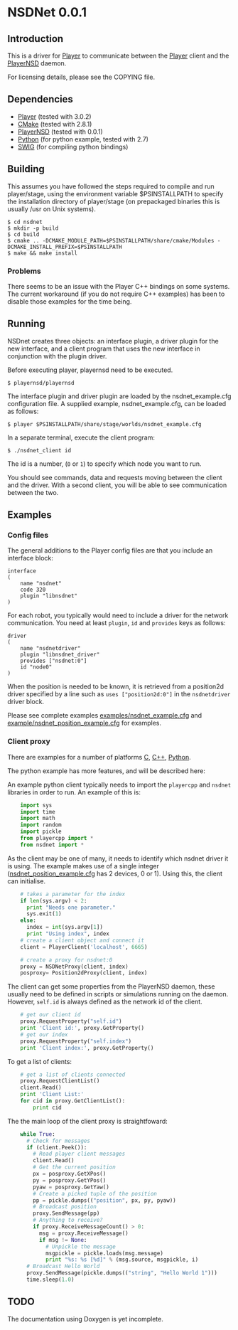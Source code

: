 NSDNet 0.0.1
============

Introduction
------------

This is a driver for [Player][1] to communicate between the [Player][1] client
and the [PlayerNSD][2] daemon.

For licensing details, please see the COPYING file.

 [1]: http://playerstage.sourceforge.net/index.php?src=player
 [2]: http://github.com/raedwulf/playernsd

Dependencies
------------

* [Player][1] (tested with 3.0.2)
* [CMake][3] (tested with 2.8.1)
* [PlayerNSD][2] (tested with 0.0.1)
* [Python][4] (for python example, tested with 2.7)
* [SWIG][5] (for compiling python bindings)

 [3]: http://www.cmake.org/
 [4]: http://www.python.org/
 [5]: http://www.swig.org/

Building
--------

This assumes you have followed the steps required to compile and run player/stage,
using the environment variable $PSINSTALLPATH to specify the installation directory
of player/stage (on prepackaged binaries this is usually /usr on Unix systems).

	$ cd nsdnet
	$ mkdir -p build
	$ cd build
	$ cmake .. -DCMAKE_MODULE_PATH=$PSINSTALLPATH/share/cmake/Modules -DCMAKE_INSTALL_PREFIX=$PSINSTALLPATH
	$ make && make install

### Problems

There seems to be an issue with the Player C++ bindings on some systems.
The current workaround (if you do not require C++ examples) has been to disable those
examples for the time being.

Running
-------

NSDnet creates three objects: an interface plugin, a driver plugin for
the new interface, and a client program that uses the new interface in
conjunction with the plugin driver.

Before executing player, playernsd need to be executed.

	$ playernsd/playernsd

The interface plugin and driver plugin are loaded by the nsdnet_example.cfg
configuration file. A supplied example, nsdnet_example.cfg, can be loaded as follows:

	$ player $PSINSTALLPATH/share/stage/worlds/nsdnet_example.cfg

In a separate terminal, execute the client program:

	$ ./nsdnet_client id

The id is a number, (``0`` or ``1``) to specify which node you want to run.

You should see commands, data and requests moving between the client and the
driver.
With a second client, you will be able to see communication between the two.

Examples
--------

### Config files

The general additions to the Player config files are that you include an interface
block:

	interface
	(
		name "nsdnet"
		code 320
		plugin "libnsdnet"
	)

For each robot, you typically would need to include a driver for the network
communication. You need at least ``plugin``, ``id`` and ``provides`` keys as follows:

	driver
	(
		name "nsdnetdriver"
		plugin "libnsdnet_driver"
		provides ["nsdnet:0"]
		id "node0"
	)

When the position is needed to be known, it is retrieved from a position2d driver
specified by a line such as ``uses ["position2d:0"]`` in the ``nsdnetdriver`` driver block.

Please see complete examples
[examples/nsdnet_example.cfg][1] and [example/nsdnet_position_example.cfg][2] for examples.

 [1]: http://github.com/raedwulf/nsdnet/blob/master/examples/nsdnet_example.cfg
 [2]: http://github.com/raedwulf/nsdnet/blob/master/examples/nsdnet_position_example.cfg

### Client proxy

There are examples for a number of platforms [C][1], [C++][2], [Python][3].

 [4]: http://github.com/raedwulf/nsdnet/blob/master/examples/example_client.c
 [5]: http://github.com/raedwulf/nsdnet/blob/master/examples/example_client.cc
 [6]: http://github.com/raedwulf/nsdnet/blob/master/examples/example_client.py

The python example has more features, and will be described here:

An example python client typically needs to import the ``playercpp`` and ``nsdnet``
libraries in order to run.  An example of this is:

```python
	import sys
	import time
	import math
	import random
	import pickle
	from playercpp import *
	from nsdnet import *
```

As the client may be one of many, it needs to identify which nsdnet driver it is using.
The example makes use of a single integer ([nsdnet_position_example.cfg][2] has 2
devices, 0 or 1).  Using this, the client can initialise.

```python
	# takes a parameter for the index
	if len(sys.argv) < 2:
	  print "Needs one parameter."
	  sys.exit(1)
	else:
	  index = int(sys.argv[1])
	  print "Using index", index
	# create a client object and connect it
	client = PlayerClient('localhost', 6665)

	# create a proxy for nsdnet:0
	proxy = NSDNetProxy(client, index)
	posproxy= Position2dProxy(client, index)
```

The client can get some properties from the PlayerNSD daemon, these usually need to be
defined in scripts or simulations running on the daemon.  However, ``self.id`` is
always defined as the network id of the client.

```python
	# get our client id
	proxy.RequestProperty("self.id")
	print 'Client id:', proxy.GetProperty()
	# get our index
	proxy.RequestProperty("self.index")
	print 'Client index:', proxy.GetProperty()
```

To get a list of clients:
```python
	# get a list of clients connected
	proxy.RequestClientList()
	client.Read()
	print 'Client List:'
	for cid in proxy.GetClientList():
		print cid
```

The the main loop of the client proxy is straightfoward:
```python
	while True:
	  # Check for messages
	  if (client.Peek()):
	    # Read player client messages
	    client.Read()
	    # Get the current position
	    px = posproxy.GetXPos()
	    py = posproxy.GetYPos()
	    pyaw = posproxy.GetYaw()
	    # Create a picked tuple of the position
	    pp = pickle.dumps(("position", px, py, pyaw))
	    # Broadcast position
	    proxy.SendMessage(pp)
	    # Anything to receive?
	    if proxy.ReceiveMessageCount() > 0:
	      msg = proxy.ReceiveMessage()
	      if msg != None:
	        # Unpickle the message
	        msgpickle = pickle.loads(msg.message)
	        print "%s: %s [%d]" % (msg.source, msgpickle, i)
	  # Broadcast Hello World
	  proxy.SendMessage(pickle.dumps(("string", "Hello World 1")))
	  time.sleep(1.0)
```

TODO
----
The documentation using Doxygen is yet incomplete.
